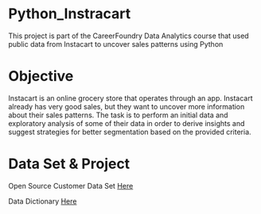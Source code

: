 # Python_Instracart
This project is part of the CareerFoundry Data Analytics course that used public data from Instacart to uncover sales patterns using Python
# Objective
Instacart is an online grocery store that operates through an app. Instacart already has very good sales, but they want to uncover more information about their sales patterns. The task is to perform an initial data and exploratory analysis of some of their data in order to derive insights and suggest strategies for better segmentation based on the provided criteria.
# Data Set & Project
Open Source Customer Data Set [Here](https://github.com/smsteele17/Python_Instracart_Analysis/files/10025020/customers.1.zip)

Data Dictionary [Here](https://github.com/smsteele17/Python_Instracart_Analysis/files/10025025/customers.1.zip)
